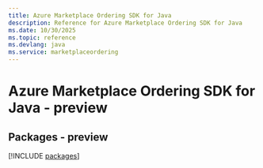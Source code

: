 ```yaml
---
title: Azure Marketplace Ordering SDK for Java
description: Reference for Azure Marketplace Ordering SDK for Java
ms.date: 10/30/2025
ms.topic: reference
ms.devlang: java
ms.service: marketplaceordering
---
```

# Azure Marketplace Ordering SDK for Java - preview
## Packages - preview
[!INCLUDE [packages](marketplace-ordering-index.md)]